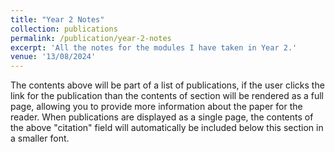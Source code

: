 ```yaml
---
title: "Year 2 Notes"
collection: publications
permalink: /publication/year-2-notes
excerpt: 'All the notes for the modules I have taken in Year 2.'
venue: '13/08/2024'
---
```


The contents above will be part of a list of publications, if the user clicks the link for the publication than the contents of section will be rendered as a full page, allowing you to provide more information about the paper for the reader. When publications are displayed as a single page, the contents of the above "citation" field will automatically be included below this section in a smaller font.
